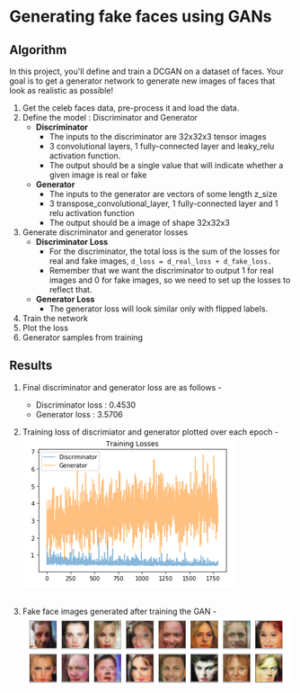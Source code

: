 # Generating fake faces using GANs

## Algorithm
In this project, you'll define and train a DCGAN on a dataset of faces. Your goal is to get a generator network to generate new images of faces that look as realistic as possible!<br>

1. Get the celeb faces data, pre-process it and load the data.
2. Define the model :  Discriminator and Generator
    * **Discriminator**
      * The inputs to the discriminator are 32x32x3 tensor images
      * 3 convolutional layers, 1 fully-connected layer and leaky_relu activation function.
      * The output should be a single value that will indicate whether a given image is real or fake
    * **Generator**
      * The inputs to the generator are vectors of some length z_size
      * 3 transpose_convolutional_layer, 1 fully-connected layer and 1 relu activation function
      * The output should be a image of shape 32x32x3
3. Generate discriminator and generator losses
    * **Discriminator Loss**
        * For the discriminator, the total loss is the sum of the losses for real and fake images, `d_loss = d_real_loss + d_fake_loss.`
        * Remember that we want the discriminator to output 1 for real images and 0 for fake images, so we need to set up the losses to reflect that.
    * **Generator Loss**
        * The generator loss will look similar only with flipped labels.
4. Train the network
5. Plot the loss
6. Generator samples from training



## Results

1. Final discriminator and generator loss are as follows - <br>
    * Discriminator loss : 0.4530
    * Generator loss     : 3.5706
    
2. Training loss of discrimiator and generator plotted over each epoch - <br>
<img src="./images/generator_discriminator_loss.png"></img><br><br>

3. Fake face images generated after training the GAN -<br>
<img src="./images/generated_faces.png"></img><br><br>

